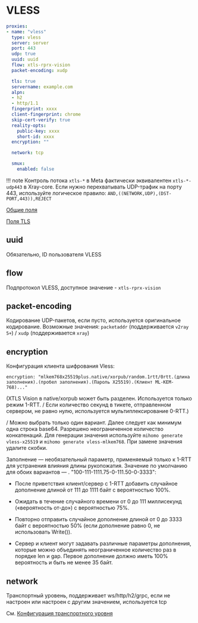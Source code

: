 # VLESS

```{.yaml linenums="1"}
proxies:
- name: "vless"
  type: vless
  server: server
  port: 443
  udp: true
  uuid: uuid
  flow: xtls-rprx-vision
  packet-encoding: xudp

  tls: true
  servername: example.com
  alpn:
  - h2
  - http/1.1
  fingerprint: xxxx
  client-fingerprint: chrome
  skip-cert-verify: true
  reality-opts:
    public-key: xxxx
    short-id: xxxx
  encryption: ""

  network: tcp

  smux:
    enabled: false
```

!!! note
    Контроль потока `xtls-*` в Meta фактически эквивалентен `xtls-*-udp443` в Xray-core. Если нужно перехватывать UDP-трафик на порту 443, используйте логическое правило: `AND,((NETWORK,UDP),(DST-PORT,443)),REJECT`

[Общие поля](./index.md)

[Поля TLS](./tls.md)

## uuid

Обязательно, ID пользователя VLESS

## flow

Подпротокол VLESS, доступное значение - `xtls-rprx-vision`

## packet-encoding

Кодирование UDP-пакетов, если пусто, используется оригинальное кодирование. Возможные значения: `packetaddr` (поддерживается `v2ray 5+`) / `xudp` (поддерживается `xray`)

## encryption

Конфигурация клиента шифрования Vless:

`encryption: "mlkem768x25519plus.native/xorpub/random.1rtt/0rtt.(длина заполнения).(пробел заполнения).(Пароль X25519).(Клиент ML-KEM-768)..."`

(XTLS Vision в native/xorpub может быть разделен. Используется только режим 1-RTT. / Если количество секунд в тикете, отправленном сервером, не равно нулю, используется мультиплексирование 0-RTT.)

/ Можно выбрать только один вариант. Далее следует как минимум одна строка base64. Разрешено неограниченное количество конкатенаций. Для генерации значения используйте `mihomo generate vless-x25519` и `mihomo generate vless-mlkem768`. При замене значения удалите скобки.

Заполнение — необязательный параметр, применяемый только к 1-RTT для устранения влияния длины рукопожатия. Значение по умолчанию для обоих вариантов — . "100-111-1111.75-0-111.50-0-3333":

* После приветствия клиент/сервер с 1-RTT добавить случайное дополнение длиной от 111 до 1111 байт с вероятностью 100%.

* Ожидать в течение случайного времени от 0 до 111 миллисекунд («вероятность от-до») с вероятностью 75%.

* Повторно отправить случайное дополнение длиной от 0 до 3333 байт с вероятностью 50% (если дополнение равно 0, не использовать Write()).

* Сервер и клиент могут задавать различные параметры дополнения, которые можно объединять неограниченное количество раз в порядке len и gap. Первое дополнение должно иметь 100% вероятность и быть не менее 35 байт.

## network

Транспортный уровень, поддерживает ws/http/h2/grpc, если не настроен или настроен с другим значением, используется tcp

См. [Конфигурация транспортного уровня](./transport.md) 
